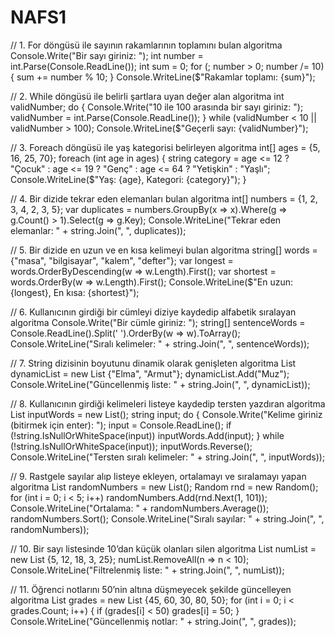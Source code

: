 # NAFS1
// 1. For döngüsü ile sayının rakamlarının toplamını bulan algoritma
Console.Write("Bir sayı giriniz: ");
int number = int.Parse(Console.ReadLine());
int sum = 0;
for (; number > 0; number /= 10)
{
    sum += number % 10;
}
Console.WriteLine($"Rakamlar toplamı: {sum}");

// 2. While döngüsü ile belirli şartlara uyan değer alan algoritma
int validNumber;
do
{
    Console.Write("10 ile 100 arasında bir sayı giriniz: ");
    validNumber = int.Parse(Console.ReadLine());
} while (validNumber < 10 || validNumber > 100);
Console.WriteLine($"Geçerli sayı: {validNumber}");

// 3. Foreach döngüsü ile yaş kategorisi belirleyen algoritma
int[] ages = {5, 16, 25, 70};
foreach (int age in ages)
{
    string category = age <= 12 ? "Çocuk" : age <= 19 ? "Genç" : age <= 64 ? "Yetişkin" : "Yaşlı";
    Console.WriteLine($"Yaş: {age}, Kategori: {category}");
}

// 4. Bir dizide tekrar eden elemanları bulan algoritma
int[] numbers = {1, 2, 3, 4, 2, 3, 5};
var duplicates = numbers.GroupBy(x => x).Where(g => g.Count() > 1).Select(g => g.Key);
Console.WriteLine("Tekrar eden elemanlar: " + string.Join(", ", duplicates));

// 5. Bir dizide en uzun ve en kısa kelimeyi bulan algoritma
string[] words = {"masa", "bilgisayar", "kalem", "defter"};
var longest = words.OrderByDescending(w => w.Length).First();
var shortest = words.OrderBy(w => w.Length).First();
Console.WriteLine($"En uzun: {longest}, En kısa: {shortest}");

// 6. Kullanıcının girdiği bir cümleyi diziye kaydedip alfabetik sıralayan algoritma
Console.Write("Bir cümle giriniz: ");
string[] sentenceWords = Console.ReadLine().Split(' ').OrderBy(w => w).ToArray();
Console.WriteLine("Sıralı kelimeler: " + string.Join(", ", sentenceWords));

// 7. String dizisinin boyutunu dinamik olarak genişleten algoritma
List<string> dynamicList = new List<string> {"Elma", "Armut"};
dynamicList.Add("Muz");
Console.WriteLine("Güncellenmiş liste: " + string.Join(", ", dynamicList));

// 8. Kullanıcının girdiği kelimeleri listeye kaydedip tersten yazdıran algoritma
List<string> inputWords = new List<string>();
string input;
do
{
    Console.Write("Kelime giriniz (bitirmek için enter): ");
    input = Console.ReadLine();
    if (!string.IsNullOrWhiteSpace(input)) inputWords.Add(input);
} while (!string.IsNullOrWhiteSpace(input));
inputWords.Reverse();
Console.WriteLine("Tersten sıralı kelimeler: " + string.Join(", ", inputWords));

// 9. Rastgele sayılar alıp listeye ekleyen, ortalamayı ve sıralamayı yapan algoritma
List<int> randomNumbers = new List<int>();
Random rnd = new Random();
for (int i = 0; i < 5; i++) randomNumbers.Add(rnd.Next(1, 101));
Console.WriteLine("Ortalama: " + randomNumbers.Average());
randomNumbers.Sort();
Console.WriteLine("Sıralı sayılar: " + string.Join(", ", randomNumbers));

// 10. Bir sayı listesinde 10’dan küçük olanları silen algoritma
List<int> numList = new List<int> {5, 12, 18, 3, 25};
numList.RemoveAll(n => n < 10);
Console.WriteLine("Filtrelenmiş liste: " + string.Join(", ", numList));

// 11. Öğrenci notlarını 50’nin altına düşmeyecek şekilde güncelleyen algoritma
List<int> grades = new List<int> {45, 60, 30, 80, 50};
for (int i = 0; i < grades.Count; i++)
{
    if (grades[i] < 50) grades[i] = 50;
}
Console.WriteLine("Güncellenmiş notlar: " + string.Join(", ", grades));
